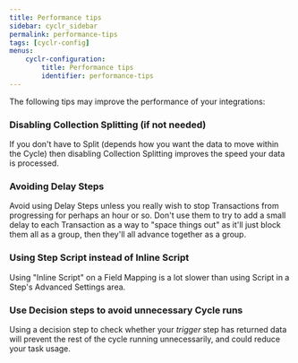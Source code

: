 ```yaml
---
title: Performance tips
sidebar: cyclr_sidebar
permalink: performance-tips
tags: [cyclr-config]
menus:
    cyclr-configuration:
        title: Performance tips
        identifier: performance-tips
---
```


The following tips may improve the performance of your integrations:

### Disabling Collection Splitting (if not needed)

If you don't have to Split (depends how you want the data to move within the Cycle) then disabling Collection Splitting improves the speed your data is processed.

### Avoiding Delay Steps

Avoid using Delay Steps unless you really wish to stop Transactions from progressing for perhaps an hour or so. Don't use them to try to add a small delay to each Transaction as a way to "space things out" as it'll just block them all as a group, then they'll all advance together as a group.

### Using Step Script instead of Inline Script

Using "Inline Script" on a Field Mapping is a lot slower than using Script in a Step's Advanced Settings area.

### Use Decision steps to avoid unnecessary Cycle runs

Using a decision step to check whether your _trigger_ step has returned data will prevent the rest of the cycle running unnecessarily, and could reduce your task usage.
